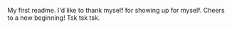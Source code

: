My first readme. I'd like to thank myself for showing up for myself. Cheers to a new beginning! Tsk tsk tsk.
